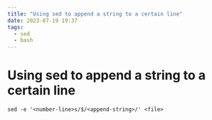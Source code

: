 ```yaml
---
title: "Using sed to append a string to a certain line"
date: 2023-07-19 19:37
tags:
  - sed
  - bash
---
```


# Using sed to append a string to a certain line

`sed -e '<number-line>s/$/<append-string>/' <file>`

